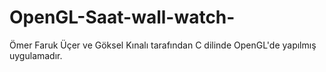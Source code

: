 # OpenGL-Saat-wall-watch-
Ömer Faruk Üçer ve Göksel Kınalı tarafından C dilinde OpenGL'de yapılmış uygulamadır.
